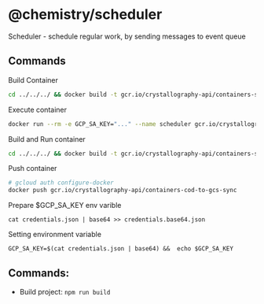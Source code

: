 # @chemistry/scheduler

Scheduler - schedule regular work, by sending messages to event queue

## Commands

Build Container
```bash
cd ../../../ && docker build -t gcr.io/crystallography-api/containers-scheduler -f packages/swarm/scheduler/Dockerfile .
```

Execute container
```bash
docker run --rm -e GCP_SA_KEY="..." --name scheduler gcr.io/crystallography-api/containers-scheduler
```

Build and Run container
```bash
cd ../../../ && docker build -t gcr.io/crystallography-api/containers-scheduler -f packages/swarm/scheduler/Dockerfile . && cd packages/swarm/scheduler/ && docker run --rm -e GCP_SA_KEY=$GCP_SA_KEY --name scheduler gcr.io/crystallography-api/containers-scheduler
```

Push container
```bash
# gcloud auth configure-docker
docker push gcr.io/crystallography-api/containers-cod-to-gcs-sync
```

Prepare $GCP_SA_KEY env varible
```
cat credentials.json | base64 >> credentials.base64.json
```

Setting environment variable
```
GCP_SA_KEY=$(cat credentials.json | base64) &&  echo $GCP_SA_KEY
```


## Commands:
  * Build project: `npm run build`
